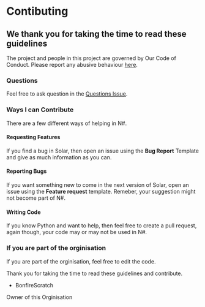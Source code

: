 # Contibuting #
## We thank you for taking the time to read these guidelines ##
The project and people in this project are governed by Our Code of Conduct. Please report any abusive behaviour [here](https://github.com/Solar-language/Solar/issues/3).

### Questions ###
Feel free to ask question in the [Questions Issue](https://github.com/Solar-language/Solar/issues/4).

### Ways I can Contribute ###
There are a few different ways of helping in N#.
#### Requesting Features ####
If you find a bug in Solar, then open an issue using the **Bug Report** Template and give as much information as you can.
#### Reporting Bugs ####
If you want something new to come in the next version of Solar, open an issue using the **Feature request** template. Remeber, your suggestion might not become part of N#.
#### Writing Code ####
If you know Python and want to help, then feel free to create a pull request, again though, your code may or may not be used in N#.

### If you are part of the orginisation ###
If you are part of the orginisation, feel free to edit the code.

Thank you for taking the time to read these guidelines and contribute.
- BonfireScratch

Owner of this Orginisation
